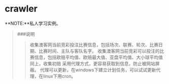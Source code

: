 **crawler**
=======
**NOTE:**私人学习实例。

>###说明
>>收集澳客网当前竞彩投注比赛信息，包括场次、联赛、轮次、比赛日期、比赛时间、主队与客队名字。
>>收集澳客网当前竞彩可以投注的比赛信息，包括欧赔平均值、欧赔最大值、亚盘平均值、大小球平均值
>>同上，收集初赔
>>采用代理方式，更容易获取到信息，防止被网站屏蔽。
>>代理可以更新，在windows下建立计划任务，可以试试更新代理，在linux下用cron。